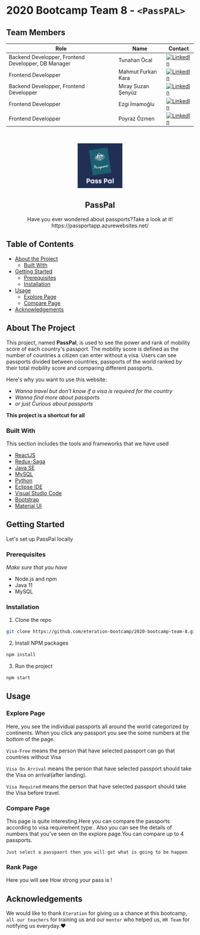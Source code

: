 # 2020 Bootcamp Team 8 - `<PassPAL>`

## Team Members

| Role               | Name               | Contact            |
|--------------------|--------------------|--------------------|
| Backend Developper, Frontend Developper, DB Manager | Tunahan Öcal| [![LinkedIn][linkedin-shield-to]][linkedin-url-to]|
| Frontend Developper | Mahmut Furkan Kara | [![LinkedIn][linkedin-shield-mfk]][linkedin-url-mfk]|
| Backend Developper, Frontend Developper | Miray Suzan Şenyüz | [![LinkedIn][linkedin-shield-mss]][linkedin-url-mss]|
| Frontend Developper | Ezgi İmamoğlu      | [![LinkedIn][linkedin-shield-ei]][linkedin-url-ei]|
| Frontend Developper | Poyraz Özmen       | [![LinkedIn][linkedin-shield-po]][linkedin-url-po]|

<br />
<p align="center">
    <img src="logo.jpeg" width ="120px" text-align="center"/>
  

  <h2 align="center">PassPal</h2>

  <p align="center">
    Have you ever wondered about passports?Take a look at it!
    https://passportapp.azurewebsites.net/
  
<!-- TABLE OF CONTENTS -->
  
## Table of Contents

* [About the Project](#about-the-project)
  * [Built With](#built-with)
* [Getting Started](#getting-started)
  * [Prerequisites](#prerequisites)
  * [Installation](#installation)
* [Usage](#usage)
  * [Explore Page](#explore-page)
  * [Compare Page](#compare-page)
* [Acknowledgements](#acknowledgements)

## About The Project

  This project, named **PassPal**, is used to see the power and rank of mobility score of each country's passport. The mobility score is defined as the number of countries a citizen can enter without a visa. Users can see passports divided between countries, passports of the world ranked by their total mobility score and comparing different passports.

Here's why you want to use this website:
* *Wanna travel but don't know if a visa is required for the country*
* *Wanna find more about passports*
* *or just Curious about passports*

**This project is a shortcut for all**

### Built With 
This section includes the tools and frameworks that we have used

* [ReactJS](https://reactjs.org/)
* [Redux-Saga](https://redux-saga.js.org/)
* [Java SE](https://www.oracle.com/java/technologies/)
* [MySQL](https://www.mysql.com/)
* [Python](https://www.python.org/)
* [Eclipse IDE](https://www.eclipse.org/eclipseide/)
* [Visual Studio Code](https://code.visualstudio.com/)
* [Bootstrap](https://getbootstrap.com)
* [Material UI](https://material-ui.com/)


## Getting Started

Let's set up PassPal locally

### Prerequisites
*Make sure that you have* 
* Node.js and npm
* Java 11
* MySQL

### Installation

1. Clone the repo
```sh
git clone https://github.com/eteration-bootcamp/2020-bootcamp-team-8.git
```
2. Install NPM packages
```sh
npm install
```
3. Run the project
```sh
npm start
```
## Usage

### Explore Page

Here, you see the individual passports all around the world categorized by continents.
When you click any passport you see the some numbers at the bottom of the page.

`Visa-Free` means the person that have selected passport can go that countries without Visa

`Visa On Arrival` means the person that have selected passport should take the Visa on arrival(after landing). 

`Visa Required` means the person that have selected passport should take the Visa before travel. 

### Compare Page

This page is quite interesting.Here you can compare the passports according to visa requirement type . Also you can see the details of numbers that you've seen on the explore page.You can compare up to 4 passports.

`Just select a passpaort then you will get what is going to be happen`

### Rank Page

Here you will see How strong your pass is ! 

## Acknowledgements

We would like to thank `Eteration` for giving us a chance at this bootcamp, `all our teachers` for training us and our `mentor` who helped us, `HR Team` for notifying us everyday.:heart: 

[linkedin-url-mfk]: https://www.linkedin.com/in/mahmut-furkan-kara-9b41261a2
[linkedin-shield-mfk]: https://img.shields.io/badge/%20-Mahmut%20Furkan%20Kara-black.svg?style=plastic&logo=linkedin&color=important
[linkedin-url-mss]:https://www.linkedin.com/in/miray-senyuz-1459141a0/
[linkedin-shield-mss]:https://img.shields.io/badge/%20-Miray%20Suzan%20%C5%9Eeny%C3%BCz-black.svg?style=plastic&logo=linkedin&color=brightgreen
[linkedin-url-to]:https://www.linkedin.com/in/tunahanocal/
[linkedin-shield-to]:https://img.shields.io/badge/%20-Tunahan%20%C3%96cal-black.svg?style=plastic&logo=linkedin&color=blue
[linkedin-url-ei]:https://www.linkedin.com/in/ezgi-imamo%C4%9Flu-17295815b/
[linkedin-shield-ei]:https://img.shields.io/badge/%20-Ezgi%20%C4%B0mamo%C4%9Flu-black.svg?style=plastic&logo=linkedin&color=blueviolet
[linkedin-url-po]:https://www.linkedin.com/in/poyraz-ozmen/
[linkedin-shield-po]:https://img.shields.io/badge/%20-Poyraz%20%C3%96zmen-black.svg?style=plastic&logo=linkedin&color=yellow
